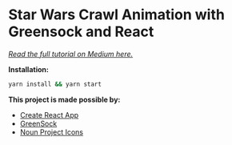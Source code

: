 # Star Wars Crawl Animation with Greensock and React

_[Read the full tutorial on Medium here.](https://medium.com/dev-red/tutorial-animate-the-opening-star-wars-crawl-in-a-react-app-with-greensock-bc55a5d05d24)_

**Installation:**

```bash
yarn install && yarn start
```

**This project is made possible by:**

* [Create React App](https://github.com/facebook/create-react-app)
* [GreenSock](https://greensock.com/)
* [Noun Project Icons](https://thenounproject.com/agarunov/)
